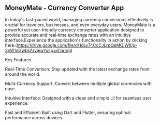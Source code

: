 ## MoneyMate - Currency Converter App

In today's fast-paced world, managing currency conversions effectively is crucial for travelers, businesses, and even everyday users. MoneyMate is a powerful yet user-friendly currency converter application designed to provide accurate and real-time exchange rates with an intuitive interface.Experience the application's functionality in action by clicking here.(https://drive.google.com/file/d/1dLy74CcCJLrpQpMQjWt0p-3nW1nGwbkA/view?usp=sharing)

Key Features

Real-Time Conversion: Stay updated with the latest exchange rates from around the world.

Multi-Currency Support: Convert between multiple global currencies with ease.

Intuitive Interface: Designed with a clean and simple UI for seamless user experience.

Fast and Efficient: Built using Dart and Flutter, ensuring optimal performance across devices.

